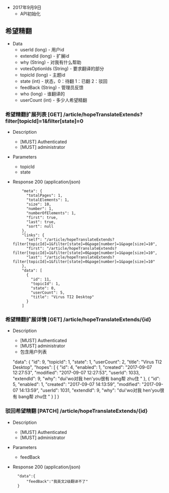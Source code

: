 + 2017年9月9日
    + API初始化

## 希望精翻

+ Data
    + userId (long) - 用户id
    + extendId (long) - 扩展id
    + why (String) - 对我有什么帮助
    + votesOptionIds (String) - 要求翻译的部分
    + topicId (long) - 主题id
    + state (int) - 状态，0：待翻 1：已翻 2：驳回
    + feedBack (String) - 管理员反馈
    + who (long) - 谁翻译的
    + userCount (int) - 多少人希望精翻

### 希望精翻扩展列表 [GET] /article/hopeTranslateExtends?filter[topicId]=1&filter[state]=0

+ Description
    + [MUST] Authenticated
    + [MUST] administrator
    
+ Parameters
    + topicId
    + state
+ Response 200 (application/json)
        
          "meta": {
            "totalPages": 1,
            "totalElements": 1,
            "size": 10,
            "number": 1,
            "numberOfElements": 1,
            "first": true,
            "last": true,
            "sort": null
          },
          "links": {
            "self": "/article/hopeTranslateExtends?filter[topicId]=1&filter[state]=0&page[number]=1&page[size]=10",
            "first": "/article/hopeTranslateExtends?filter[topicId]=1&filter[state]=0&page[number]=1&page[size]=10",
            "last": "/article/hopeTranslateExtends?filter[topicId]=1&filter[state]=0&page[number]=1&page[size]=10"
          },
          "data": [
            {
              "id": 11,
              "topicId": 1,
              "state": 0,
              "userCount": 5,
              "title": "Virus TI2 Desktop"
            }
          ]
        

### 希望精翻扩展详情 [GET] /article/hopeTranslateExtends/{id}

+ Description
    + [MUST] Authenticated
    + [MUST] administrator
    + 包含用户列表
    

    "data": {
            "id": 9,
            "topicId": 1,
            "state": 1,
            "userCount": 2,
            "title": "Virus TI2 Desktop",
            "hopes": [
              {
                "id": 4,
                "enabled": 1,
                "created": "2017-09-07 12:27:53",
                "modified": "2017-09-07 12:27:53",
                "userId": 1033,
                "extendId": 9,
                "why": "dui'wo对我 hen'you很有 bang帮 zhu住 "
              },
              {
                "id": 5,
                "enabled": 1,
                "created": "2017-09-07 14:13:59",
                "modified": "2017-09-07 14:13:59",
                "userId": 1031,
                "extendId": 9,
                "why": "dui'wo对我 hen'you很有 bang帮 zhu住 "
              }
            ]
          }
        


### 驳回希望精翻 [PATCH] /article/hopeTranslateExtends/{id}

+ Description
    + [MUST] Authenticated
    + [MUST] administrator

+ Parameters
    + feedBack
+ Response 200 (application/json)
    
        "data":{
            "feedBack":"我英文2级翻译不了"
        }
    